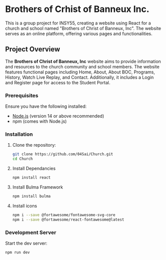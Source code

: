 # Brothers of Crhist of Banneux Inc.

This is a group project for INSY55, creating a website using React for a church and school named "Brothers of Christ of Banneux, Inc". The website serves as an online platform, offering various pages and functionalities.

## Project Overview
The **Brothers of Christ of Banneux, Inc** website aims to provide information and resources to the church community and school members. The website features functional pages including Home, About, About BOC, Programs, History, Watch Live Replay, and Contact. Additionally, it includes a Login and Register page for access to the Student Portal.

### Prerequisites

Ensure you have the following installed:
- [Node.js](https://nodejs.org/) (version 14 or above recommended)
- npm (comes with Node.js)

### Installation

1. Clone the repository:
   ```bash
   git clone https://github.com/04Sai/Church.git
   cd Church
2. Install Dependancies
    ```bash
   npm install react
3. Install Bulma Framework
   ```bash
   npm install bulma
4. Install icons
   ```bash
   npm i --save @fortawesome/fontawesome-svg-core
   npm i --save @fortawesome/react-fontawesome@latest
### Development Server
Start the dev server:
  ```bash
  npm run dev
   
